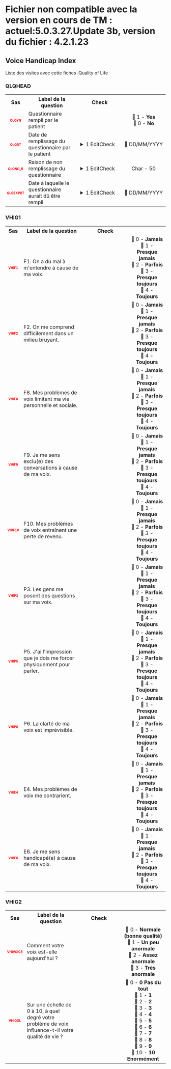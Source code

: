# Fichier non compatible avec la version en cours de TM : actuel:5.0.3.27.Update 3b, version du fichier : 4.2.1.23  
## Voice Handicap Index 
Liste des visites avec cette fiches :Quality of Life 

### QLQHEAD 

<table style='width:100%;'>
<tr>
<th style='width:50px; text-align:center;'><strong>Sas</strong></th>
<th style='width:600px; text-align:center;'><strong>Label de la question </strong></th>
<th style='width:300px; text-align:center;'><strong>Check</strong></th>
<th style='width:300px; text-align:center;'><strongRéponses possibles</strong></th>
</tr>
<tr>
 <tr> 
<td style='width:50px; text-align:center; color:red; font-size: 10px;'> <b> QLQYN </b></td> 
 <td style='width:600px; text-align:left;'> Questionnaire rempli par le patient</td>
 <td style='width:600px; text-align:left;'>   </td>
 <td style='width:300px; text-align:center;'> 🔘 1 - <b>Yes</b> <br>🔘 0 - <b>No</b> <br> </td> 
 </tr>
 <tr> 
<td style='width:50px; text-align:center; color:red; font-size: 10px;'> <b> QLQDT </b></td> 
 <td style='width:600px; text-align:left;'> Date de remplissage du questionnaire par le patient</td>
 <td style='width:600px; text-align:left;'>  <details> <summary>1 EditCheck </summary><table><tr><td> 5:[QLQHEAD.*][QLQDT]</td> </tr><tr> <td> <pre><code class='javascript'>#Action Expression 
[QLQHEAD][QLQYN] == '1'; 
#data Expression 
 
</code></pre> </td><td> This item is required.</td> </tr></table></details> </td>
 <td style='width:300px; text-align:center;'> 📅 DD/MM/YYYY  </td> 
 </tr>
 <tr> 
<td style='width:50px; text-align:center; color:red; font-size: 10px;'> <b> QLQNO_R </b></td> 
 <td style='width:600px; text-align:left;'> Raison de non remplissage du questionnaire</td>
 <td style='width:600px; text-align:left;'>  <details> <summary>1 EditCheck </summary><table><tr><td> 5:[QLQHEAD.*][QLQNO_R]</td> </tr><tr> <td> <pre><code class='javascript'>#Action Expression 
[QLQHEAD][QLQYN] == '0'; 
#data Expression 
 
</code></pre> </td><td> This item is required.</td> </tr></table></details> </td>
 <td style='width:300px; text-align:center;'> Char - 50 </td> 
 </tr>
 <tr> 
<td style='width:50px; text-align:center; color:red; font-size: 10px;'> <b> QLQEXPDT </b></td> 
 <td style='width:600px; text-align:left;'> Date à laquelle le questionnaire aurait dû être rempli</td>
 <td style='width:600px; text-align:left;'>  <details> <summary>1 EditCheck </summary><table><tr><td> 5:[QLQHEAD.*][QLQEXPDT]</td> </tr><tr> <td> <pre><code class='javascript'>#Action Expression 
[QLQHEAD][QLQYN] == '0'; 
#data Expression 
 
</code></pre> </td><td> This item is required.</td> </tr></table></details> </td>
 <td style='width:300px; text-align:center;'> 📅 DD/MM/YYYY  </td> 
 </tr>
</table>

### VHIG1 

<table style='width:100%;'>
<tr>
<th style='width:50px; text-align:center;'><strong>Sas</strong></th>
<th style='width:600px; text-align:center;'><strong>Label de la question </strong></th>
<th style='width:300px; text-align:center;'><strong>Check</strong></th>
<th style='width:300px; text-align:center;'><strongRéponses possibles</strong></th>
</tr>
<tr>
 <tr> 
<td style='width:50px; text-align:center; color:red; font-size: 10px;'> <b> VHIF1 </b></td> 
 <td style='width:600px; text-align:left;'> F1. On a du mal à m'entendre à cause de ma voix.</td>
 <td style='width:600px; text-align:left;'>   </td>
 <td style='width:300px; text-align:center;'> 🔘 0 - <b>Jamais</b> <br>🔘 1 - <b>Presque jamais</b> <br>🔘 2 - <b>Parfois</b> <br>🔘 3 - <b>Presque toujours</b> <br>🔘 4 - <b>Toujours</b> <br> </td> 
 </tr>
 <tr> 
<td style='width:50px; text-align:center; color:red; font-size: 10px;'> <b> VHIF2 </b></td> 
 <td style='width:600px; text-align:left;'> F2. On me comprend difficilement dans un milieu bruyant.</td>
 <td style='width:600px; text-align:left;'>   </td>
 <td style='width:300px; text-align:center;'> 🔘 0 - <b>Jamais</b> <br>🔘 1 - <b>Presque jamais</b> <br>🔘 2 - <b>Parfois</b> <br>🔘 3 - <b>Presque toujours</b> <br>🔘 4 - <b>Toujours</b> <br> </td> 
 </tr>
 <tr> 
<td style='width:50px; text-align:center; color:red; font-size: 10px;'> <b> VHIF8 </b></td> 
 <td style='width:600px; text-align:left;'> F8. Mes problèmes de voix limitent ma vie personnelle et sociale.</td>
 <td style='width:600px; text-align:left;'>   </td>
 <td style='width:300px; text-align:center;'> 🔘 0 - <b>Jamais</b> <br>🔘 1 - <b>Presque jamais</b> <br>🔘 2 - <b>Parfois</b> <br>🔘 3 - <b>Presque toujours</b> <br>🔘 4 - <b>Toujours</b> <br> </td> 
 </tr>
 <tr> 
<td style='width:50px; text-align:center; color:red; font-size: 10px;'> <b> VHIF9 </b></td> 
 <td style='width:600px; text-align:left;'> F9. Je me sens exclu(e) des conversations à cause de ma voix.</td>
 <td style='width:600px; text-align:left;'>   </td>
 <td style='width:300px; text-align:center;'> 🔘 0 - <b>Jamais</b> <br>🔘 1 - <b>Presque jamais</b> <br>🔘 2 - <b>Parfois</b> <br>🔘 3 - <b>Presque toujours</b> <br>🔘 4 - <b>Toujours</b> <br> </td> 
 </tr>
 <tr> 
<td style='width:50px; text-align:center; color:red; font-size: 10px;'> <b> VHIF10 </b></td> 
 <td style='width:600px; text-align:left;'> F10. Mes problèmes de voix entraînent une perte de revenu.</td>
 <td style='width:600px; text-align:left;'>   </td>
 <td style='width:300px; text-align:center;'> 🔘 0 - <b>Jamais</b> <br>🔘 1 - <b>Presque jamais</b> <br>🔘 2 - <b>Parfois</b> <br>🔘 3 - <b>Presque toujours</b> <br>🔘 4 - <b>Toujours</b> <br> </td> 
 </tr>
 <tr> 
<td style='width:50px; text-align:center; color:red; font-size: 10px;'> <b> VHIP3 </b></td> 
 <td style='width:600px; text-align:left;'> P3. Les gens me posent des questions sur ma voix.</td>
 <td style='width:600px; text-align:left;'>   </td>
 <td style='width:300px; text-align:center;'> 🔘 0 - <b>Jamais</b> <br>🔘 1 - <b>Presque jamais</b> <br>🔘 2 - <b>Parfois</b> <br>🔘 3 - <b>Presque toujours</b> <br>🔘 4 - <b>Toujours</b> <br> </td> 
 </tr>
 <tr> 
<td style='width:50px; text-align:center; color:red; font-size: 10px;'> <b> VHIP5 </b></td> 
 <td style='width:600px; text-align:left;'> P5. J'ai l'impression que je dois me forcer physiquement pour parler.</td>
 <td style='width:600px; text-align:left;'>   </td>
 <td style='width:300px; text-align:center;'> 🔘 0 - <b>Jamais</b> <br>🔘 1 - <b>Presque jamais</b> <br>🔘 2 - <b>Parfois</b> <br>🔘 3 - <b>Presque toujours</b> <br>🔘 4 - <b>Toujours</b> <br> </td> 
 </tr>
 <tr> 
<td style='width:50px; text-align:center; color:red; font-size: 10px;'> <b> VHIP6 </b></td> 
 <td style='width:600px; text-align:left;'> P6. La clarté de ma voix est imprévisible.</td>
 <td style='width:600px; text-align:left;'>   </td>
 <td style='width:300px; text-align:center;'> 🔘 0 - <b>Jamais</b> <br>🔘 1 - <b>Presque jamais</b> <br>🔘 2 - <b>Parfois</b> <br>🔘 3 - <b>Presque toujours</b> <br>🔘 4 - <b>Toujours</b> <br> </td> 
 </tr>
 <tr> 
<td style='width:50px; text-align:center; color:red; font-size: 10px;'> <b> VHIE4 </b></td> 
 <td style='width:600px; text-align:left;'> E4. Mes problèmes de voix me contrarient.</td>
 <td style='width:600px; text-align:left;'>   </td>
 <td style='width:300px; text-align:center;'> 🔘 0 - <b>Jamais</b> <br>🔘 1 - <b>Presque jamais</b> <br>🔘 2 - <b>Parfois</b> <br>🔘 3 - <b>Presque toujours</b> <br>🔘 4 - <b>Toujours</b> <br> </td> 
 </tr>
 <tr> 
<td style='width:50px; text-align:center; color:red; font-size: 10px;'> <b> VHIE6 </b></td> 
 <td style='width:600px; text-align:left;'> E6. Je me sens handicapé(e) à cause de ma voix.</td>
 <td style='width:600px; text-align:left;'>   </td>
 <td style='width:300px; text-align:center;'> 🔘 0 - <b>Jamais</b> <br>🔘 1 - <b>Presque jamais</b> <br>🔘 2 - <b>Parfois</b> <br>🔘 3 - <b>Presque toujours</b> <br>🔘 4 - <b>Toujours</b> <br> </td> 
 </tr>
</table>

### VHIG2 

<table style='width:100%;'>
<tr>
<th style='width:50px; text-align:center;'><strong>Sas</strong></th>
<th style='width:600px; text-align:center;'><strong>Label de la question </strong></th>
<th style='width:300px; text-align:center;'><strong>Check</strong></th>
<th style='width:300px; text-align:center;'><strongRéponses possibles</strong></th>
</tr>
<tr>
 <tr> 
<td style='width:50px; text-align:center; color:red; font-size: 10px;'> <b> VHIVOICE </b></td> 
 <td style='width:600px; text-align:left;'> Comment votre voix est-elle aujourd'hui ?</td>
 <td style='width:600px; text-align:left;'>   </td>
 <td style='width:300px; text-align:center;'> 🔘 0 - <b>Normale (bonne qualité)</b> <br>🔘 1 - <b>Un peu anormale</b> <br>🔘 2 - <b>Assez anormale</b> <br>🔘 3 - <b>Très anormale</b> <br> </td> 
 </tr>
 <tr> 
<td style='width:50px; text-align:center; color:red; font-size: 10px;'> <b> VHIQOL </b></td> 
 <td style='width:600px; text-align:left;'> Sur une échelle de 0 à 10, à quel degré votre problème de voix influence-t-il votre qualité de vie ?</td>
 <td style='width:600px; text-align:left;'>   </td>
 <td style='width:300px; text-align:center;'> 🔘 0 - <b>0 Pas du tout</b> <br>🔘 1 - <b>1</b> <br>🔘 2 - <b>2</b> <br>🔘 3 - <b>3</b> <br>🔘 4 - <b>4</b> <br>🔘 5 - <b>5</b> <br>🔘 6 - <b>6</b> <br>🔘 7 - <b>7</b> <br>🔘 8 - <b>8</b> <br>🔘 9 - <b>9</b> <br>🔘 10 - <b>10 Enormément</b> <br> </td> 
 </tr>
</table>

